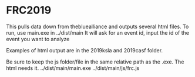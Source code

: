 # FRC2019
This pulls data down from thebluealliance and outputs several html files.
To run, use main.exe in ../dist/main
It will ask for an event id, input the id of the event you want to analyze

Examples of html output are in the 2019ksla and 2019casf folder.

Be sure to keep the js folder/file in the same relative path as the .exe. The html needs it.
../dist/main/main.exe
../dist/main/js/frc.js
